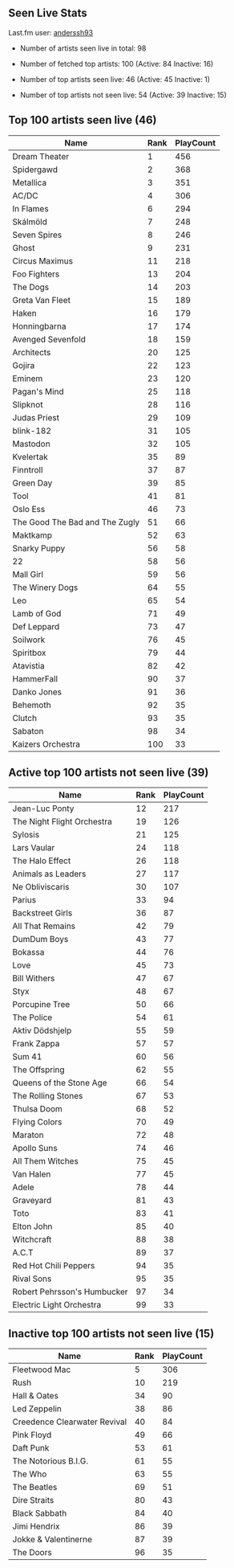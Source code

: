## Seen Live Stats

Last.fm user: [anderssh93](https://www.last.fm/user/anderssh93)

- Number of artists seen live in total: 98

- Number of fetched top artists: 100 (Active: 84 Inactive: 16)

- Number of top artists seen live: 46 (Active: 45 Inactive: 1)

- Number of top artists not seen live: 54 (Active: 39 Inactive: 15)

## Top 100 artists seen live (46)

Name                           | Rank | PlayCount
------------------------------ | ---- | ---------
Dream Theater                  | 1    | 456      
Spidergawd                     | 2    | 368      
Metallica                      | 3    | 351      
AC/DC                          | 4    | 306      
In Flames                      | 6    | 294      
Skálmöld                       | 7    | 248      
Seven Spires                   | 8    | 246      
Ghost                          | 9    | 231      
Circus Maximus                 | 11   | 218      
Foo Fighters                   | 13   | 204      
The Dogs                       | 14   | 203      
Greta Van Fleet                | 15   | 189      
Haken                          | 16   | 179      
Honningbarna                   | 17   | 174      
Avenged Sevenfold              | 18   | 159      
Architects                     | 20   | 125      
Gojira                         | 22   | 123      
Eminem                         | 23   | 120      
Pagan's Mind                   | 25   | 118      
Slipknot                       | 28   | 116      
Judas Priest                   | 29   | 109      
blink-182                      | 31   | 105      
Mastodon                       | 32   | 105      
Kvelertak                      | 35   | 89       
Finntroll                      | 37   | 87       
Green Day                      | 39   | 85       
Tool                           | 41   | 81       
Oslo Ess                       | 46   | 73       
The Good The Bad and The Zugly | 51   | 66       
Maktkamp                       | 52   | 63       
Snarky Puppy                   | 56   | 58       
22                             | 58   | 56       
Mall Girl                      | 59   | 56       
The Winery Dogs                | 64   | 55       
Leo                            | 65   | 54       
Lamb of God                    | 71   | 49       
Def Leppard                    | 73   | 47       
Soilwork                       | 76   | 45       
Spiritbox                      | 79   | 44       
Atavistia                      | 82   | 42       
HammerFall                     | 90   | 37       
Danko Jones                    | 91   | 36       
Behemoth                       | 92   | 35       
Clutch                         | 93   | 35       
Sabaton                        | 98   | 34       
Kaizers Orchestra              | 100  | 33       

## Active top 100 artists not seen live (39)

Name                        | Rank | PlayCount
--------------------------- | ---- | ---------
Jean-Luc Ponty              | 12   | 217      
The Night Flight Orchestra  | 19   | 126      
Sylosis                     | 21   | 125      
Lars Vaular                 | 24   | 118      
The Halo Effect             | 26   | 118      
Animals as Leaders          | 27   | 117      
Ne Obliviscaris             | 30   | 107      
Parius                      | 33   | 94       
Backstreet Girls            | 36   | 87       
All That Remains            | 42   | 79       
DumDum Boys                 | 43   | 77       
Bokassa                     | 44   | 76       
Love                        | 45   | 73       
Bill Withers                | 47   | 67       
Styx                        | 48   | 67       
Porcupine Tree              | 50   | 66       
The Police                  | 54   | 61       
Aktiv Dödshjelp             | 55   | 59       
Frank Zappa                 | 57   | 57       
Sum 41                      | 60   | 56       
The Offspring               | 62   | 55       
Queens of the Stone Age     | 66   | 54       
The Rolling Stones          | 67   | 53       
Thulsa Doom                 | 68   | 52       
Flying Colors               | 70   | 49       
Maraton                     | 72   | 48       
Apollo Suns                 | 74   | 46       
All Them Witches            | 75   | 45       
Van Halen                   | 77   | 45       
Adele                       | 78   | 44       
Graveyard                   | 81   | 43       
Toto                        | 83   | 41       
Elton John                  | 85   | 40       
Witchcraft                  | 88   | 38       
A.C.T                       | 89   | 37       
Red Hot Chili Peppers       | 94   | 35       
Rival Sons                  | 95   | 35       
Robert Pehrsson's Humbucker | 97   | 34       
Electric Light Orchestra    | 99   | 33       

## Inactive top 100 artists not seen live (15)

Name                         | Rank | PlayCount
---------------------------- | ---- | ---------
Fleetwood Mac                | 5    | 306      
Rush                         | 10   | 219      
Hall & Oates                 | 34   | 90       
Led Zeppelin                 | 38   | 86       
Creedence Clearwater Revival | 40   | 84       
Pink Floyd                   | 49   | 66       
Daft Punk                    | 53   | 61       
The Notorious B.I.G.         | 61   | 55       
The Who                      | 63   | 55       
The Beatles                  | 69   | 51       
Dire Straits                 | 80   | 43       
Black Sabbath                | 84   | 40       
Jimi Hendrix                 | 86   | 39       
Jokke & Valentinerne         | 87   | 39       
The Doors                    | 96   | 35       
